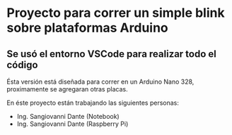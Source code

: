 # Proyecto para correr un simple blink sobre plataformas Arduino 
## Se usó el entorno VSCode para realizar todo el código

Ésta versión está diseñada para correr en un Arduino Nano 328, proximamente se agregaran otras placas.

En éste proyecto están trabajando las siguientes personas: 

- Ing. Sangiovanni Dante (Notebook)
- Ing. Sangiovanni Dante (Raspberry Pi)